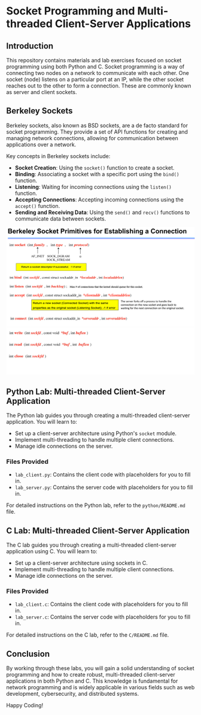 
# Socket Programming and Multi-threaded Client-Server Applications

## Introduction

This repository contains materials and lab exercises focused on socket programming using both Python and C. Socket programming is a way of connecting two nodes on a network to communicate with each other. One socket (node) listens on a particular port at an IP, while the other socket reaches out to the other to form a connection. These are commonly known as server and client sockets.

## Berkeley Sockets

Berkeley sockets, also known as BSD sockets, are a de facto standard for socket programming. They provide a set of API functions for creating and managing network connections, allowing for communication between applications over a network.

Key concepts in Berkeley sockets include:
- **Socket Creation**: Using the `socket()` function to create a socket.
- **Binding**: Associating a socket with a specific port using the `bind()` function.
- **Listening**: Waiting for incoming connections using the `listen()` function.
- **Accepting Connections**: Accepting incoming connections using the `accept()` function.
- **Sending and Receiving Data**: Using the `send()` and `recv()` functions to communicate data between sockets.

![Alt Text](images/img1.png)
![Alt Text](images/img2.png)

## Python Lab: Multi-threaded Client-Server Application

The Python lab guides you through creating a multi-threaded client-server application. You will learn to:
- Set up a client-server architecture using Python's `socket` module.
- Implement multi-threading to handle multiple client connections.
- Manage idle connections on the server.

### Files Provided
- `lab_client.py`: Contains the client code with placeholders for you to fill in.
- `lab_server.py`: Contains the server code with placeholders for you to fill in.

For detailed instructions on the Python lab, refer to the `python/README.md` file.

## C Lab: Multi-threaded Client-Server Application

The C lab guides you through creating a multi-threaded client-server application using C. You will learn to:
- Set up a client-server architecture using sockets in C.
- Implement multi-threading to handle multiple client connections.
- Manage idle connections on the server.

### Files Provided
- `lab_client.c`: Contains the client code with placeholders for you to fill in.
- `lab_server.c`: Contains the server code with placeholders for you to fill in.

For detailed instructions on the C lab, refer to the `C/README.md` file.

## Conclusion

By working through these labs, you will gain a solid understanding of socket programming and how to create robust, multi-threaded client-server applications in both Python and C. This knowledge is fundamental for network programming and is widely applicable in various fields such as web development, cybersecurity, and distributed systems.

Happy Coding!
